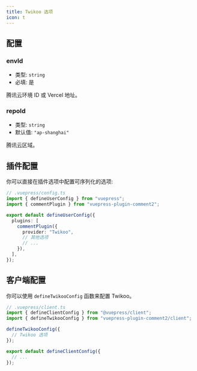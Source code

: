 ```yaml
---
title: Twikoo 选项
icon: t
---
```


## 配置

### envId

- 类型: `string`
- 必填: 是

腾讯云环境 ID 或 Vercel 地址。

### repoId

- 类型: `string`
- 默认值: `"ap-shanghai"`

腾讯云区域。

## 插件配置

你可以直接在插件选项中配置可序列化的选项:

```ts
// .vuepress/config.ts
import { defineUserConfig } from "vuepress";
import { commentPlugin } from "vuepress-plugin-comment2";

export default defineUserConfig({
  plugins: [
    commentPlugin({
      provider: "Twikoo",
      // 其他选项
      // ...
    }),
  ],
});
```

## 客户端配置

你可以使用 `defineTwikooConfig` 函数来配置 Twikoo。

```ts
// .vuepress/client.ts
import { defineClientConfig } from "@vuepress/client";
import { defineTwikooConfig } from "vuepress-plugin-comment2/client";

defineTwikooConfig({
  // Twikoo 选项
});

export default defineClientConfig({
  // ...
});
```
